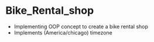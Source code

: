 # Bike_Rental_shop
* Implementing OOP concept to create a bike rental shop
* Implements (America/chicago) timezone
